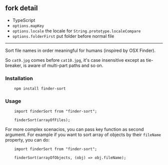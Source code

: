 ## fork detail

- TypeScript
- `options.mapKey`
- `options.locale` the locale for `String.prototype.localeCompare`
- `options.folderFirst` put folder before normal file

---

Sort file names in order meaningful for humans (inspired by OSX Finder).

So `cat9.jpg` comes before `cat10.jpg`, it's case insensitive except as tie-breaker, is aware of multi-part paths and so on.

### Installation

```
    npm install finder-sort
```

### Usage

```
    import finderSort from "finder-sort";

    finderSort(arrayOfFiles);
```

For more complex scenacios, you can pass key function as second argument.
For example if you want to sort array of objects by their `fileName` property, you can do:

```
    import finderSort from "finder-sort";

    finderSort(arrayOfObjects, (obj) => obj.fileName);
```
